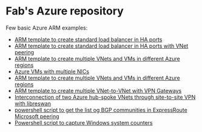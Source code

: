 <properties
   pageTitle="Examples of Azure templates and scripts"
   description="Examples of Azure templates and scripts"
   services=""
   documentationCenter="na"
   authors="fabferri"
   manager=""
   editor=""/>

<tags
   ms.service="Configuration-Example-Azure"
   ms.devlang="na"
   ms.topic="article"
   ms.tgt_pltfrm="na"
   ms.workload="na"
   ms.date="21/11/2016"
   ms.author="fabferri" />

# Fab's Azure repository
Few basic Azure ARM examples:

* [ARM template to create standard load balancer in HA ports](./101-ilb-ha-ports-1vnet/)
* [ARM template to create standard load balancer in HA ports with VNet peering](./101-ilb-ha-ports-vnetpeering/)
* [ARM template to create multiple VNets and VMs in different Azure regions](./101-multiple-vnets-vms/)
* [Azure VMs with multiple NICs](./101-vms-multiple-nics-01/README.md)
* [ARM template to create multiple VNets and VMs in different Azure regions](./101-multiple-vnets-vms/)
* [ARM template to create multiple VNet-to-VNet with VPN Gateways](./vnet-2-vnet-vpn/README.md)
* [Interconnection of two Azure hub-spoke VNets through site-to-site VPN with libreswan](./101-vpn-libreswan/)
* [powershell script to get the list og BGP communities in ExpressRoute Microsoft peering](./ExpressRoute-MS-Peering-BGPCommunity/)
* [Powershell script to capture Windows system counters](./win-sys-counters/)
